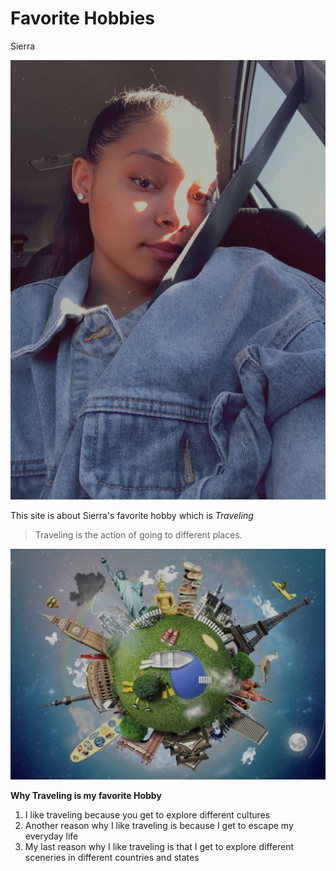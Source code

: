 # Favorite Hobbies
Sierra 

![Some text of what the picture is](Sierra.JPG)

This site is about Sierra's favorite hobby which is *Traveling*

>Traveling is the action of going to different places. 

![Some text of what the picture is](Travel.JPG)

**Why Traveling is my favorite Hobby**
1. I like traveling because you get to explore different cultures
2. Another reason why I like traveling is because I get to escape my everyday life
3. My last reason why I like traveling is that I get to explore different sceneries in different countries and states




